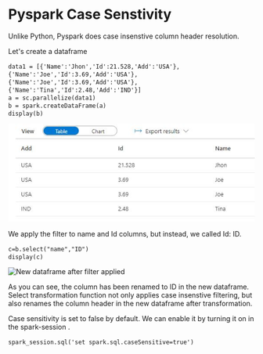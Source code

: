 # Pyspark Case Senstivity

Unlike Python, Pyspark does case insenstive column header resolution.

Let's create a dataframe

```
data1 = [{'Name':'Jhon','Id':21.528,'Add':'USA'},{'Name':'Joe','Id':3.69,'Add':'USA'},{'Name':'Joe','Id':3.69,'Add':'USA'},{'Name':'Tina','Id':2.48,'Add':'IND'}]
a = sc.parallelize(data1)
b = spark.createDataFrame(a)
display(b)
```

![sample dataframe](.gitbook/assets/sampledf.JPG)

We apply the filter to name and Id columns, but instead, we called Id: ID.

```
c=b.select("name","ID")
display(c)
```

![New dataframe after filter applied](.gitbook/assets/sampledf\_after\_filter.JPG)

As you can see, the column has been renamed to ID in the new dataframe.\
Select transformation function not only applies case insenstive filtering, but also renames the column header in the new dataframe after transformation.

Case sensitivity is set to false by default. We can enable it by turning it on in the spark-session .

```
spark_session.sql('set spark.sql.caseSensitive=true')
```
